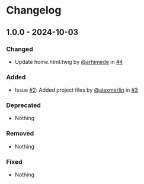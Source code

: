 # Changelog

## 1.0.0 - 2024-10-03

### Changed

* Update home.html.twig by [@arhimede](https://github.com/arhimede) in [#4](https://github.com/dotkernel/light/pull/4)

### Added

* Issue [#2](https://github.com/dotkernel/light/issues/2): Added project files by [@alexmerlin](https://github.com/alexmerlin) in [#3](https://github.com/dotkernel/light/pull/3)

### Deprecated

* Nothing

### Removed

* Nothing

### Fixed

* Nothing
